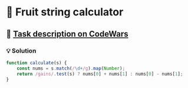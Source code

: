 # 📝 Fruit string calculator

## 🔗 [Task description on CodeWars](https://www.codewars.com/kata/57b9fc5b8f5813384a000aa3)

### 💡 Solution

```javascript
function calculate(s) {
    const nums = s.match(/\d+/g).map(Number);
    return /gains/.test(s) ? nums[0] + nums[1] : nums[0] - nums[1];
}
```
